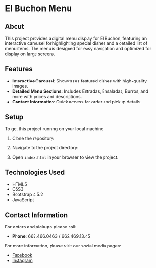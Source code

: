 # El Buchon Menu

## About
This project provides a digital menu display for El Buchon, featuring an interactive carousel for highlighting special dishes and a detailed list of menu items. The menu is designed for easy navigation and optimized for display on large screens.

## Features
- **Interactive Carousel**: Showcases featured dishes with high-quality images.
- **Detailed Menu Sections**: Includes Entradas, Ensaladas, Burros, and more with prices and descriptions.
- **Contact Information**: Quick access for order and pickup details.

## Setup
To get this project running on your local machine:

1. Clone the repository:

2. Navigate to the project directory:

3. Open `index.html` in your browser to view the project.

## Technologies Used
- HTML5
- CSS3
- Bootstrap 4.5.2
- JavaScript

## Contact Information
For orders and pickups, please call:
- **Phone**: 662.466.04.63 / 662.469.13.45

For more information, please visit our social media pages:
- [Facebook](https://www.facebook.com/elbouchonRB)
- [Instagram](https://www.instagram.com/elbouchon2023)